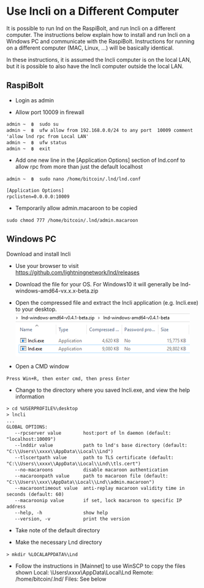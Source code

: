 # Use lncli on a Different Computer
It is possible to run lnd on the RaspiBolt, and run lncli on a different computer. The instructions below explain how to install and run lncli on a Windows PC and communicate with the RaspiBolt. Instructions for running on a different computer (MAC, Linux, ...) will be basically identical.

In these instructions, it is assumed the lncli computer is on the local LAN, but it is possible to also have the lncli computer outside the local LAN.

## RaspiBolt

- Login as admin

- Allow port 10009 in firewall

```
admin ~  ฿  sudo su
admin ~  ฿  ufw allow from 192.168.0.0/24 to any port  10009 comment 'allow lnd rpc from Local LAN'
admin ~  ฿  ufw status
admin ~  ฿  exit
```
- Add one new line in the [Application Options] section of lnd.conf to allow rpc from more than just the default localhost

`admin ~  ฿  sudo nano /home/bitcoin/.lnd/lnd.conf`
  
```
[Application Options]
rpclisten=0.0.0.0:10009

```

- Temporarily allow admin.macaroon to be copied

`sudo chmod 777 /home/bitcoin/.lnd/admin.macaroon`


## Windows PC

Download and install lncli

- Use your browser to visit https://github.com/lightningnetwork/lnd/releases

- Download the file for your OS. For Windows10 it will generally be lnd-windows-amd64-vx.x.x-beta.zip
  
- Open the compressed file and extract the lncli application (e.g. lncli.exe) to your desktop.
![Zip File](images/60_remote_zip.png) 

- Open a CMD window

`Press Win+R, then enter cmd, then press Enter` 

- Change to the directory where you saved lncli.exe, and view the help information

```
> cd %USERPROFILE%\desktop
> lncli
...
GLOBAL OPTIONS:
   --rpcserver value        host:port of ln daemon (default: "localhost:10009")
   --lnddir value           path to lnd's base directory (default: "C:\\Users\\xxxx\\AppData\\Local\\Lnd")
   --tlscertpath value      path to TLS certificate (default: "C:\\Users\\xxxx\\AppData\\Local\\Lnd\\tls.cert")
   --no-macaroons           disable macaroon authentication
   --macaroonpath value     path to macaroon file (default: "C:\\Users\\xxx\\AppData\\Local\\Lnd\\admin.macaroon")
   --macaroontimeout value  anti-replay macaroon validity time in seconds (default: 60)
   --macaroonip value       if set, lock macaroon to specific IP address
   --help, -h               show help
   --version, -v            print the version
```
- Take note of the default directory

- Make the necessary Lnd directory
   
`> mkdir %LOCALAPPDATA%\Lnd`

- Follow the instructions in [Mainnet] to use WinSCP to copy the files shown
 Local:  \Users\xxxx\AppData\Local\Lnd
 Remote: /home/bitcoin/.lnd/
 Files: See below

